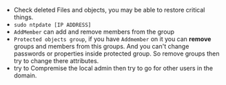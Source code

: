 - Check deleted Files and objects, you may be able to restore critical things.
- `sudo ntpdate [IP ADDRESS]`
- `AddMember` can add and remove members from the group
- `Protected objects group`, if you have `Addmember` on it you can **remove** groups and members from this groups. And you can't change passwords or properties inside protected group. So remove groups then try to change there attributes.
- try to Compremise the local admin then try to go for other users in the domain.